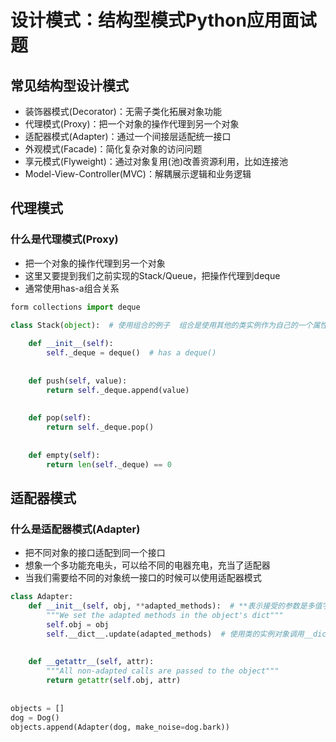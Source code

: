 # 设计模式：结构型模式Python应用面试题

## 常见结构型设计模式

* 装饰器模式(Decorator)：无需子类化拓展对象功能
* 代理模式(Proxy)：把一个对象的操作代理到另一个对象
* 适配器模式(Adapter)：通过一个间接层适配统一接口
* 外观模式(Facade)：简化复杂对象的访问问题
* 享元模式(Flyweight)：通过对象复用(池)改善资源利用，比如连接池
* Model-View-Controller(MVC)：解耦展示逻辑和业务逻辑

## 代理模式

### 什么是代理模式(Proxy)

* 把一个对象的操作代理到另一个对象
* 这里又要提到我们之前实现的Stack/Queue，把操作代理到deque
* 通常使用has-a组合关系

```python
form collections import deque

class Stack(object):  # 使用组合的例子  组合是使用其他的类实例作为自己的一个属性(Has-a关系)
    
    def __init__(self):
        self._deque = deque()  # has a deque()
        
    
    def push(self, value):
        return self._deque.append(value)
    
    
    def pop(self):
        return self._deque.pop()
    
    
    def empty(self):
        return len(self._deque) == 0
```

## 适配器模式

### 什么是适配器模式(Adapter)

* 把不同对象的接口适配到同一个接口
* 想象一个多功能充电头，可以给不同的电器充电，充当了适配器
* 当我们需要给不同的对象统一接口的时候可以使用适配器模式

```python
class Adapter:
    def __init__(self, obj, **adapted_methods):  # **表示接受的参数是多值字典型
        """We set the adapted methods in the object's dict"""
        self.obj = obj
        self.__dict__.update(adapted_methods)  # 使用类的实例对象调用__dict__，会输出由类中所有实例属性组成的字典  Python字典update()函数把字典参数dict2的key/value(键/值)对更新到字典dict里。
        
    
    def __getattr__(self, attr):
        """All non-adapted calls are passed to the object"""
        return getattr(self.obj, attr)
        
        
objects = []
dog = Dog()
objects.append(Adapter(dog, make_noise=dog.bark))        
```

